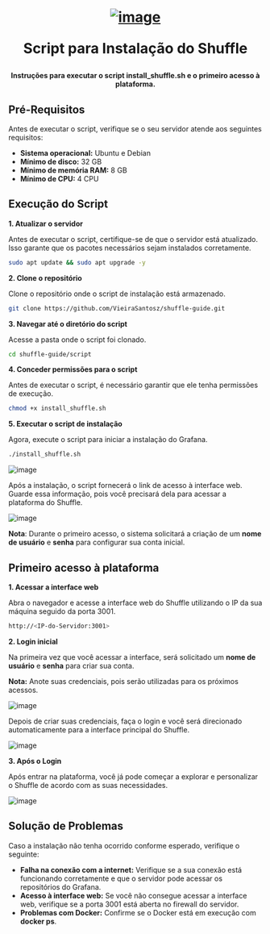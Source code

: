 <h1 align="center">

[![image](https://github.com/Shuffle/Shuffle/blob/main/frontend/public/images/Shuffle_logo_new.png)](https://shuffler.io/)

Script para Instalação do Shuffle

</h1>

<h4 align="center">

Instruções para executar o script install_shuffle.sh e o primeiro acesso à plataforma. 

</h4>

## Pré-Requisitos

Antes de executar o script, verifique se o seu servidor atende aos seguintes requisitos:

- **Sistema operacional:** Ubuntu e Debian
- **Mínimo de disco:** 32 GB
- **Mínimo de memória RAM:** 8 GB
- **Mínimo de CPU:** 4 CPU


## Execução do Script
**1. Atualizar o servidor**

Antes de executar o script, certifique-se de que o servidor está atualizado. Isso garante que os pacotes necessários sejam instalados corretamente.
```bash
sudo apt update && sudo apt upgrade -y
```

**2. Clone o repositório**

Clone o repositório onde o script de instalação está armazenado.
```bash
git clone https://github.com/VieiraSantosz/shuffle-guide.git
```

**3. Navegar até o diretório do script**

Acesse a pasta onde o script foi clonado.
```bash
cd shuffle-guide/script
```

**4. Conceder permissões para o script**

Antes de executar o script, é necessário garantir que ele tenha permissões de execução.
```bash
chmod +x install_shuffle.sh
```

**5. Executar o script de instalação**

Agora, execute o script para iniciar a instalação do Grafana.
```bash
./install_shuffle.sh
```

![image](https://github.com/user-attachments/assets/14ae505e-8a8d-48a4-b260-f7bfa282653e)


Após a instalação, o script fornecerá o link de acesso à interface web. Guarde essa informação, pois você precisará dela para acessar a plataforma do Shuffle.

![image](https://github.com/user-attachments/assets/1e47d32f-5cc7-48fc-b548-0520e2ecb6e3)

**Nota**: Durante o primeiro acesso, o sistema solicitará a criação de um **nome de usuário** e **senha** para configurar sua conta inicial.



## Primeiro acesso à plataforma
**1. Acessar a interface web**

Abra o navegador e acesse a interface web do Shuffle utilizando o IP da sua máquina seguido da porta 3001.
```bash
http://<IP-do-Servidor:3001>
```

**2. Login inicial**

Na primeira vez que você acessar a interface, será solicitado um **nome de usuário** e **senha** para criar sua conta.

**Nota:** Anote suas credenciais, pois serão utilizadas para os próximos acessos.

![image](https://github.com/user-attachments/assets/ba28acff-daeb-4491-9a38-c262e52e38b9)

Depois de criar suas credenciais, faça o login e você será direcionado automaticamente para a interface principal do Shuffle.

![image](https://github.com/user-attachments/assets/975c9638-38ef-4dc5-93a0-bc6296677dea)

**3. Após o Login**

Após entrar na plataforma, você já pode começar a explorar e personalizar o Shuffle de acordo com as suas necessidades.

![image](https://github.com/user-attachments/assets/9b1e01e0-ba1b-469d-a57c-ad431f61fbb5)

## Solução de Problemas
Caso a instalação não tenha ocorrido conforme esperado, verifique o seguinte:

- **Falha na conexão com a internet:** Verifique se a sua conexão está funcionando corretamente e que o servidor pode acessar os repositórios do Grafana.
- **Acesso à interface web:** Se você não consegue acessar a interface web, verifique se a porta 3001 está aberta no firewall do servidor.
- **Problemas com Docker:** Confirme se o Docker está em execução com **docker ps**.
